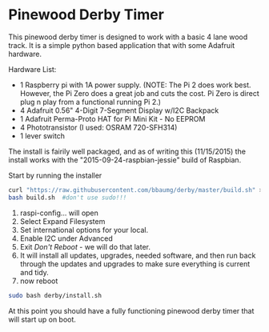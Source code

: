 # Pinewood Derby Timer
This pinewood derby timer is designed to work with a basic 4 lane wood track.  It is a simple python based application that with some Adafruit hardware.

Hardware List:
*   1 Raspberry pi with 1A power supply. (NOTE:  The Pi 2 does work best.  However, the Pi Zero does a great job and cuts the cost.  Pi Zero is direct plug n play from a functional running Pi 2.)
*   4 Adafruit 0.56" 4-Digit 7-Segment Display w/I2C Backpack
*   1 Adafruit Perma-Proto HAT for Pi Mini Kit - No EEPROM
*   4 Phototransistor (I used:  OSRAM 720-SFH314)
*   1 lever switch

The install is fairily well packaged, and as of writing this (11/15/2015) the install works with the "2015-09-24-raspbian-jessie" build of Raspbian.

Start by running the installer

```bash
curl "https://raw.githubusercontent.com/bbaumg/derby/master/build.sh" > build.sh
bash build.sh  #don't use sudo!!!
```
1.  raspi-config... will open
2.  Select Expand Filesystem
3.  Set international options for your local.
4.  Enable I2C under Advanced
5.  Exit *Don't Reboot* - we will do that later.
6.  It will install all updates, upgrades, needed software, 
    and then run back through the updates and upgrades to make sure everything is current and tidy.
7.  now reboot

```bash
sudo bash derby/install.sh
```

At this point you should have a fully functioning pinewood derby timer that will start up on boot.


